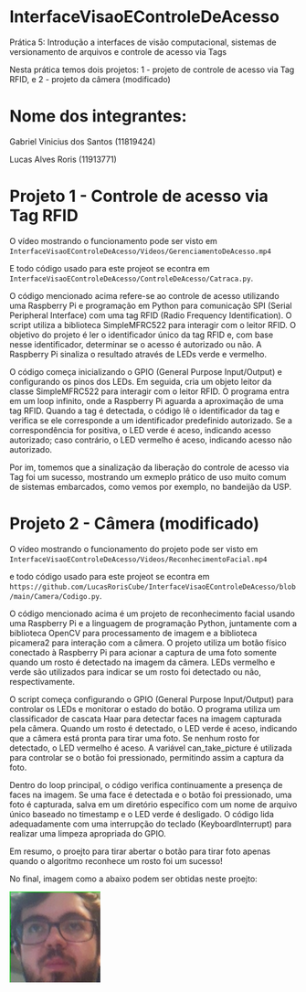 # InterfaceVisaoEControleDeAcesso
Prática 5: Introdução a interfaces de visão computacional, sistemas de versionamento de arquivos e controle de acesso via Tags

Nesta prática temos dois projetos: 1 - projeto de controle de acesso via Tag RFID, e 2 - projeto da câmera (modificado)

# Nome dos integrantes:

Gabriel Vinicius dos Santos (11819424)

Lucas Alves Roris (11913771)

# Projeto 1 - Controle de acesso via Tag RFID

O vídeo mostrando o funcionamento pode ser visto em  ```InterfaceVisaoEControleDeAcesso/Videos/GerenciamentoDeAcesso.mp4```

E todo código usado para este projeot se econtra em ```InterfaceVisaoEControleDeAcesso/ControleDeAcesso/Catraca.py```.

O código mencionado acima refere-se ao controle de acesso utilizando uma Raspberry Pi e programação em Python para comunicação SPI (Serial Peripheral Interface) com uma tag RFID (Radio Frequency Identification). O script utiliza a biblioteca SimpleMFRC522 para interagir com o leitor RFID. O objetivo do projeto é ler o identificador único da tag RFID e, com base nesse identificador, determinar se o acesso é autorizado ou não. A Raspberry Pi sinaliza o resultado através de LEDs verde e vermelho.

O código começa inicializando o GPIO (General Purpose Input/Output) e configurando os pinos dos LEDs. Em seguida, cria um objeto leitor da classe SimpleMFRC522 para interagir com o leitor RFID. O programa entra em um loop infinito, onde a Raspberry Pi aguarda a aproximação de uma tag RFID. Quando a tag é detectada, o código lê o identificador da tag e verifica se ele corresponde a um identificador predefinido autorizado. Se a correspondência for positiva, o LED verde é aceso, indicando acesso autorizado; caso contrário, o LED vermelho é aceso, indicando acesso não autorizado.

Por im, tomemos que a sinalização da liberação do controle de acesso via Tag foi um sucesso, mostrando um exmeplo prático de uso muito comum de sistemas embarcados, como vemos por exemplo, no bandeijão da USP.

# Projeto 2 - Câmera (modificado)

O vídeo mostrando o funcionamento do projeto pode ser visto em ```InterfaceVisaoEControleDeAcesso/Videos/ReconhecimentoFacial.mp4```

e todo código usado para este projeot se econtra em ```https://github.com/LucasRorisCube/InterfaceVisaoEControleDeAcesso/blob/main/Camera/Codigo.py```.

O código mencionado acima é um projeto de reconhecimento facial usando uma Raspberry Pi e a linguagem de programação Python, juntamente com a biblioteca OpenCV para processamento de imagem e a biblioteca picamera2 para interação com a câmera. O projeto utiliza um botão físico conectado à Raspberry Pi para acionar a captura de uma foto somente quando um rosto é detectado na imagem da câmera. LEDs vermelho e verde são utilizados para indicar se um rosto foi detectado ou não, respectivamente.

O script começa configurando o GPIO (General Purpose Input/Output) para controlar os LEDs e monitorar o estado do botão. O programa utiliza um classificador de cascata Haar para detectar faces na imagem capturada pela câmera. Quando um rosto é detectado, o LED verde é aceso, indicando que a câmera está pronta para tirar uma foto. Se nenhum rosto for detectado, o LED vermelho é aceso. A variável can_take_picture é utilizada para controlar se o botão foi pressionado, permitindo assim a captura da foto.

Dentro do loop principal, o código verifica continuamente a presença de faces na imagem. Se uma face é detectada e o botão foi pressionado, uma foto é capturada, salva em um diretório específico com um nome de arquivo único baseado no timestamp e o LED verde é desligado. O código lida adequadamente com uma interrupção do teclado (KeyboardInterrupt) para realizar uma limpeza apropriada do GPIO.

Em resumo, o proejto para tirar abertar o botão para tirar foto apenas quando o algoritmo reconhece um rosto foi um sucesso!

No final, imagem como a abaixo podem ser obtidas neste proejto:

![alt text](https://github.com/LucasRorisCube/InterfaceVisaoEControleDeAcesso/blob/main/Camera/detected_faces/face_1697658771.jpg)
